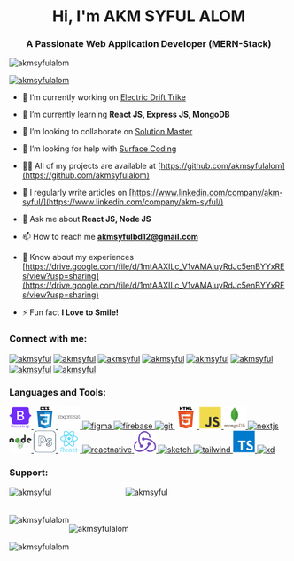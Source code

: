 
<h1 align="center">Hi, I'm AKM SYFUL ALOM</h1>
<h3 align="center">A Passionate Web Application Developer (MERN-Stack)</h3>

<p align="left"> <img src="https://komarev.com/ghpvc/?username=akmsyfulalom&label=Profile%20views&color=0e75b6&style=flat" alt="akmsyfulalom" /> </p>

<p align="left"> <a href="https://github.com/ryo-ma/github-profile-trophy"><img src="https://github-profile-trophy.vercel.app/?username=akmsyfulalom" alt="akmsyfulalom" /></a> </p>

- 🔭 I’m currently working on [Electric Drift Trike](https://electricdrifttrike.vercel.app/)

- 🌱 I’m currently learning **React JS, Express JS, MongoDB**

- 👯 I’m looking to collaborate on [Solution Master](https://solutionmaster.co.uk/)

- 🤝 I’m looking for help with [Surface Coding](https://surface-coding-auth.web.app/)

- 👨‍💻 All of my projects are available at [https://github.com/akmsyfulalom](https://github.com/akmsyfulalom)

- 📝 I regularly write articles on [https://www.linkedin.com/company/akm-syful/](https://www.linkedin.com/company/akm-syful/)

- 💬 Ask me about **React JS, Node JS**

- 📫 How to reach me **akmsyfulbd12@gmail.com**

- 📄 Know about my experiences [https://drive.google.com/file/d/1mtAAXILc_V1vAMAiuyRdJc5enBYYxREs/view?usp=sharing](https://drive.google.com/file/d/1mtAAXILc_V1vAMAiuyRdJc5enBYYxREs/view?usp=sharing)

- ⚡ Fun fact **I Love to Smile!**

<h3 align="left">Connect with me:</h3>
<p align="left">
<a href="https://codepen.io/akmsyful" target="blank"><img align="center" src="https://raw.githubusercontent.com/rahuldkjain/github-profile-readme-generator/master/src/images/icons/Social/codepen.svg" alt="akmsyful" height="30" width="40" /></a>
<a href="https://twitter.com/akmsyful" target="blank"><img align="center" src="https://raw.githubusercontent.com/rahuldkjain/github-profile-readme-generator/master/src/images/icons/Social/twitter.svg" alt="akmsyful" height="30" width="40" /></a>
<a href="https://linkedin.com/in/akmsyful" target="blank"><img align="center" src="https://raw.githubusercontent.com/rahuldkjain/github-profile-readme-generator/master/src/images/icons/Social/linked-in-alt.svg" alt="akmsyful" height="30" width="40" /></a>
<a href="https://stackoverflow.com/users/akmsyful" target="blank"><img align="center" src="https://raw.githubusercontent.com/rahuldkjain/github-profile-readme-generator/master/src/images/icons/Social/stack-overflow.svg" alt="akmsyful" height="30" width="40" /></a>
<a href="https://fb.com/akmsyful" target="blank"><img align="center" src="https://raw.githubusercontent.com/rahuldkjain/github-profile-readme-generator/master/src/images/icons/Social/facebook.svg" alt="akmsyful" height="30" width="40" /></a>
<a href="https://instagram.com/akmsyful" target="blank"><img align="center" src="https://raw.githubusercontent.com/rahuldkjain/github-profile-readme-generator/master/src/images/icons/Social/instagram.svg" alt="akmsyful" height="30" width="40" /></a>
<a href="https://dribbble.com/akmsyful" target="blank"><img align="center" src="https://raw.githubusercontent.com/rahuldkjain/github-profile-readme-generator/master/src/images/icons/Social/dribbble.svg" alt="akmsyful" height="30" width="40" /></a>
<a href="https://www.youtube.com/c/akmsyful" target="blank"><img align="center" src="https://raw.githubusercontent.com/rahuldkjain/github-profile-readme-generator/master/src/images/icons/Social/youtube.svg" alt="akmsyful" height="30" width="40" /></a>
</p>

<h3 align="left">Languages and Tools:</h3>
<p align="left"> <a href="https://getbootstrap.com" target="_blank" rel="noreferrer"> <img src="https://raw.githubusercontent.com/devicons/devicon/master/icons/bootstrap/bootstrap-plain-wordmark.svg" alt="bootstrap" width="40" height="40"/> </a> <a href="https://www.w3schools.com/css/" target="_blank" rel="noreferrer"> <img src="https://raw.githubusercontent.com/devicons/devicon/master/icons/css3/css3-original-wordmark.svg" alt="css3" width="40" height="40"/> </a> <a href="https://expressjs.com" target="_blank" rel="noreferrer"> <img src="https://raw.githubusercontent.com/devicons/devicon/master/icons/express/express-original-wordmark.svg" alt="express" width="40" height="40"/> </a> <a href="https://www.figma.com/" target="_blank" rel="noreferrer"> <img src="https://www.vectorlogo.zone/logos/figma/figma-icon.svg" alt="figma" width="40" height="40"/> </a> <a href="https://firebase.google.com/" target="_blank" rel="noreferrer"> <img src="https://www.vectorlogo.zone/logos/firebase/firebase-icon.svg" alt="firebase" width="40" height="40"/> </a> <a href="https://git-scm.com/" target="_blank" rel="noreferrer"> <img src="https://www.vectorlogo.zone/logos/git-scm/git-scm-icon.svg" alt="git" width="40" height="40"/> </a> <a href="https://www.w3.org/html/" target="_blank" rel="noreferrer"> <img src="https://raw.githubusercontent.com/devicons/devicon/master/icons/html5/html5-original-wordmark.svg" alt="html5" width="40" height="40"/> </a> <a href="https://developer.mozilla.org/en-US/docs/Web/JavaScript" target="_blank" rel="noreferrer"> <img src="https://raw.githubusercontent.com/devicons/devicon/master/icons/javascript/javascript-original.svg" alt="javascript" width="40" height="40"/> </a> <a href="https://www.mongodb.com/" target="_blank" rel="noreferrer"> <img src="https://raw.githubusercontent.com/devicons/devicon/master/icons/mongodb/mongodb-original-wordmark.svg" alt="mongodb" width="40" height="40"/> </a> <a href="https://nextjs.org/" target="_blank" rel="noreferrer"> <img src="https://cdn.worldvectorlogo.com/logos/nextjs-2.svg" alt="nextjs" width="40" height="40"/> </a> <a href="https://nodejs.org" target="_blank" rel="noreferrer"> <img src="https://raw.githubusercontent.com/devicons/devicon/master/icons/nodejs/nodejs-original-wordmark.svg" alt="nodejs" width="40" height="40"/> </a> <a href="https://www.photoshop.com/en" target="_blank" rel="noreferrer"> <img src="https://raw.githubusercontent.com/devicons/devicon/master/icons/photoshop/photoshop-line.svg" alt="photoshop" width="40" height="40"/> </a> <a href="https://reactjs.org/" target="_blank" rel="noreferrer"> <img src="https://raw.githubusercontent.com/devicons/devicon/master/icons/react/react-original-wordmark.svg" alt="react" width="40" height="40"/> </a> <a href="https://reactnative.dev/" target="_blank" rel="noreferrer"> <img src="https://reactnative.dev/img/header_logo.svg" alt="reactnative" width="40" height="40"/> </a> <a href="https://redux.js.org" target="_blank" rel="noreferrer"> <img src="https://raw.githubusercontent.com/devicons/devicon/master/icons/redux/redux-original.svg" alt="redux" width="40" height="40"/> </a> <a href="https://www.sketch.com/" target="_blank" rel="noreferrer"> <img src="https://www.vectorlogo.zone/logos/sketchapp/sketchapp-icon.svg" alt="sketch" width="40" height="40"/> </a> <a href="https://tailwindcss.com/" target="_blank" rel="noreferrer"> <img src="https://www.vectorlogo.zone/logos/tailwindcss/tailwindcss-icon.svg" alt="tailwind" width="40" height="40"/> </a> <a href="https://www.typescriptlang.org/" target="_blank" rel="noreferrer"> <img src="https://raw.githubusercontent.com/devicons/devicon/master/icons/typescript/typescript-original.svg" alt="typescript" width="40" height="40"/> </a> <a href="https://www.adobe.com/products/xd.html" target="_blank" rel="noreferrer"> <img src="https://cdn.worldvectorlogo.com/logos/adobe-xd.svg" alt="xd" width="40" height="40"/> </a> </p>

<h3 align="left">Support:</h3>
<p><a href="https://www.buymeacoffee.com/akmsyful"> <img align="left" src="https://cdn.buymeacoffee.com/buttons/v2/default-yellow.png" height="50" width="210" alt="akmsyful" /></a><a href="https://ko-fi.com/akmsyful"> <img align="left" src="https://cdn.ko-fi.com/cdn/kofi3.png?v=3" height="50" width="210" alt="akmsyful" /></a></p><br><br>

<p><img align="left" src="https://github-readme-stats.vercel.app/api/top-langs?username=akmsyfulalom&show_icons=true&locale=en&layout=compact" alt="akmsyfulalom" /></p>

<p>&nbsp;<img align="center" src="https://github-readme-stats.vercel.app/api?username=akmsyfulalom&show_icons=true&locale=en" alt="akmsyfulalom" /></p>

<p><img align="center" src="https://github-readme-streak-stats.herokuapp.com/?user=akmsyfulalom&" alt="akmsyfulalom" /></p>
